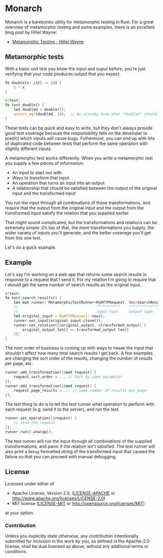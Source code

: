 # Monarch

Monarch is a barebones utility for metamorphic testing in Rust. For a great overview of metamorphic testing and some examples, there is an excellent blog post by Hillel Wayne:
- [Metamorphic Testing - Hillel Wayne](https://hillelwayne.com/post/metamorphic-testing/)

## Metamorphic tests
With a basic unit test you know the input and ouput before, you're just verifying that your code produces output that you expect.
```rust
fn double(x: i32) -> i32 {
    2 * x
}

#[test]
fn test_double() {
    let doubled = double(5);
    assert_eq!(doubled, 10);  // We already know what "doubled" should be!
}
```

These tests can be quick and easy to write, but they don't always provide good test coverage because the responsibility falls on the developer to predict which inputs will cause bugs.
Futhermore, you can end up with lots of duplicated code between tests that perform the same operation with slightly different inputs.

A metamorphic test works differently. When you write a metamorphic test you supply a few pieces of information:
- An input to start out with
- Ways to transform that input
- An operation that turns an input into an output
- A relationship that should be satisfied between the output of the original input and the transformed input

You run the input through all combinations of those transformations, and require that the output from the original input and the output from the transformed input satisfy the relation that you supplied earlier.

That might sound complicated, but the transformations and relations can be extremely simple. On top of that, the more transformations you supply, the wider variety of inputs you'll generate, and the better coverage you'll get from this one test.

Let's do a quick example.

## Example
Let's say I'm working on a web app that returns some search results in response to a request that I send it.
For my relation I'm going to require that I should get the same number of search results as the original input.

```rust
#[test]
fn test_search_results() {
    let mut runner: MetamorphicTestRunner<MyHTTPRequest, Vec<SearchResult>> = MetamorphicTestRunner::new();
    //                                    ^^^^^^^^^^^    ^^^^^^^^^^^^^^^^^^
    //                                    input type     output type
    let original_input = MyHTTPRequest::new();
    runner.set_input(original_input.clone());
    runner.set_relation(|&original_output, &transformed_output| {
        original_output.len() == transformed_output.len()
    });
}
```

The next order of business is coming up with ways to tweak the input that shouldn't affect how many total search results I get back.
A few examples are changing the sort order of the results, changing the number of results per page, etc.
```rust
runner.add_transformation(|&mut request| {
    request.sort_order = ... // Sort by some parameter
});
runner.add_transformation(|&mut request| {
    request.page_results = ... // Some number of results per page
});
```

The last thing to do is to tell the test runner what operation to perform with each request (e.g. send it to the server), and run the test.
```rust
runner.set_operation(|&request| {
    // send the request
});
runner.run().unwrap();
```

The test runner will run the input through all combinations of the supplied transformations, and panic if the relation isn't satisfied.
The test runner will also print a `Debug` formatted string of the transformed input that caused the failure so that you can proceed with manual debugging.

## License

Licensed under either of

 * Apache License, Version 2.0, ([LICENSE-APACHE](LICENSE-APACHE) or http://www.apache.org/licenses/LICENSE-2.0)
 * MIT license ([LICENSE-MIT](LICENSE-MIT) or http://opensource.org/licenses/MIT)

at your option.

### Contribution

Unless you explicitly state otherwise, any contribution intentionally
submitted for inclusion in the work by you, as defined in the Apache-2.0
license, shall be dual licensed as above, without any additional terms or
conditions.
